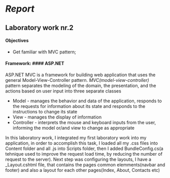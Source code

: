 # *Report*
## Laboratory work nr.2

#### Objectives ####
* Get familiar with MVC pattern;
#### Framework: #### ASP.NET
ASP.NET MVC is a framework for building web application that uses the general Model-View-Controller pattern.
*MVC(model-view-controller)* pattern separates the modeling of the domain, the presentation, and the actions based on user input into three separate classes
* Model - manages the behavior and data of the application, responds to the requests for information about its state 
and responds to the instructions to change its state
* View - manages the display of information 
* Controller - interprets the mouse and keyboard inputs from the user, informing the model or/and view to change as appropriate

In this laboratory work, I integrated my first laboratory work into my application, in order to accomplish this task, I loaded all my .css 
files into Content folder and all .js into Scripts folder, then I added BundleConfig.cs(a tehnique used to improve the request load time, by reducing the number of request to the server). Next step was configuring the layouts, I have a _Layout.cshtml file,
that contains the pages common elemments(navbar and footer) and also a layout for each other pages(Index, About, Contacts etc)
